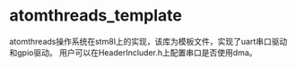 # atomthreads_template
atomthreads操作系统在stm8l上的实现，该库为模板文件，实现了uart串口驱动和gpio驱动。
用户可以在HeaderIncluder.h上配置串口是否使用dma。
